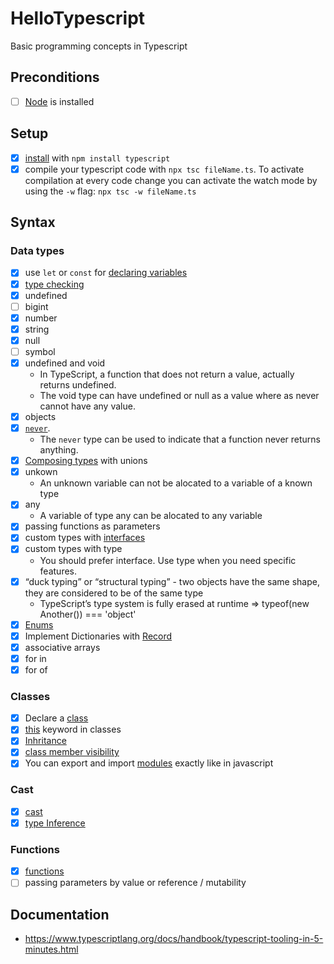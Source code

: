 # HelloTypescript
Basic programming concepts in Typescript

## Preconditions
- [ ] [Node](https://nodejs.org/en/download/) is installed

## Setup
- [x] [install](https://www.typescriptlang.org/docs/handbook/typescript-tooling-in-5-minutes.html) with `npm install typescript`
- [x] compile your typescript code with `npx tsc fileName.ts`. To activate compilation at every code change you can activate the watch mode by using the `-w` flag: `npx tsc -w fileName.ts`

## Syntax
### Data types
- [x] use `let` or `const` for [declaring variables](https://www.typescriptlang.org/docs/handbook/variable-declarations.html)
- [x] [type checking](https://www.typescriptlang.org/docs/handbook/2/basic-types.html#static-type-checking)
- [x] undefined
- [ ] bigint
- [x] number
- [x] string
- [x] null
- [ ] symbol
- [x] undefined and void
    * In TypeScript, a function that does not return a value, actually returns undefined. 
    * The void type can have undefined or null as a value where as never cannot have any value. 
- [x] objects    
- [x] [`never`](https://www.typescripttutorial.net/typescript-tutorial/typescript-never-type/).    
    * The `never` type can be used to indicate that a function never returns anything.
- [x] [Composing types](https://www.typescriptlang.org/docs/handbook/typescript-in-5-minutes.html#composing-types) with unions
- [x] unkown    
    * An unknown variable can not be alocated to a variable of a known type
- [x] any
    * A variable of type any can be alocated to any variable
- [x] passing functions as parameters
- [x] custom types with [interfaces](https://www.typescriptlang.org/docs/handbook/interfaces.html)
- [x] custom types with type
    * You should prefer interface. Use type when you need specific features.
- [x] “duck typing” or “structural typing” - two objects have the same shape, they are considered to be of the same type
    * TypeScript’s type system is fully erased at runtime => typeof(new Another()) === 'object'
- [x] [Enums](https://www.typescriptlang.org/docs/handbook/enums.html)
- [x] Implement Dictionaries with [Record](https://www.typescriptlang.org/docs/handbook/utility-types.html#recordkeys-type)
- [x] associative arrays
- [x] for in
- [x] for of

### Classes
- [x] Declare a [class](https://www.typescriptlang.org/docs/handbook/2/classes.html)
- [x] [this](https://www.typescriptlang.org/docs/handbook/2/classes.html#this-types) keyword in classes
- [x] [Inhritance](https://www.typescriptlang.org/docs/handbook/2/classes.html)
- [x] [class member visibility](https://www.typescriptlang.org/docs/handbook/2/classes.html)
- [x] You can export and import [modules](https://www.typescriptlang.org/docs/handbook/modules.html) exactly like in javascript

### Cast
- [x] [cast](https://www.typescripttutorial.net/typescript-tutorial/type-casting/)
- [x] [type Inference](https://www.typescriptlang.org/docs/handbook/type-inference.html)

### Functions
- [x] [functions](https://www.typescriptlang.org/docs/handbook/functions.html)
- [ ] passing parameters by value or reference / mutability

## Documentation
* https://www.typescriptlang.org/docs/handbook/typescript-tooling-in-5-minutes.html
